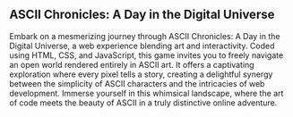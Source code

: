 ## ASCII Chronicles: A Day in the Digital Universe
Embark on a mesmerizing journey through ASCII Chronicles: A Day in the Digital Universe, a web experience blending art and interactivity. Coded using HTML, CSS, and JavaScript, this game invites you to freely navigate an open world rendered entirely in ASCII art. It offers a captivating exploration where every pixel tells a story, creating a delightful synergy between the simplicity of ASCII characters and the intricacies of web development. Immerse yourself in this whimsical landscape, where the art of code meets the beauty of ASCII in a truly distinctive online adventure.
